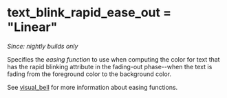 # text_blink_rapid_ease_out = "Linear"

*Since: nightly builds only*

Specifies the *easing function* to use when computing the color
for text that has the rapid blinking attribute in the fading-out
phase--when the text is fading from the foreground color to the
background color.

See [visual_bell](visual_bell.md) for more information about
easing functions.

